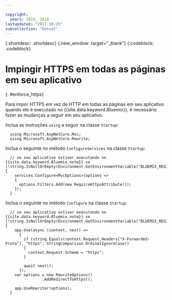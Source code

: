 ```yaml
---

copyright:
  years: 2015, 2018
lastupdated: "2017-10-25"
subcollection: "Dotnet"
---
```


{:shortdesc: .shortdesc}
{:new_window: target="_blank"}
{:codeblock: .codeblock}

# Impingir HTTPS em todas as páginas em seu aplicativo
{: #enforce_https}

Para impor HTTPS em vez de HTTP em todas as páginas em seu aplicativo quando ele é executado no
{{site.data.keyword.Bluemix}}, é necessário fazer as mudanças a seguir em seu aplicativo.

Inclua as instruções `using` a seguir na classe `Startup`:

```
  using Microsoft.AspNetCore.Mvc;
  using Microsoft.AspNetCore.Rewrite;
```

Inclua o seguinte no método `ConfigureServices` na classe `Startup`:

```
  // se seu aplicativo estiver executando no {{site.data.keyword.Bluemix_notm}} se (!string.IsNullOrEmpty(Environment.GetEnvironmentVariable("BLUEMIX_REGION"))) {
    services.Configure<MvcOptions>(options =>
    {
      options.Filters.Add(new RequireHttpsAttribute());
    });
  }
```

Inclua o seguinte no método `Configure` na classe `Startup`:

```
  // se seu aplicativo estiver executando no {{site.data.keyword.Bluemix_notm}} se (!string.IsNullOrEmpty(Environment.GetEnvironmentVariable("BLUEMIX_REGION"))) {
    app.Use(async (context, next) =>
      {
        if (string.Equals(context.Request.Headers["X-Forwarded-Proto"], "https", StringComparison.OrdinalIgnoreCase))
        {
          context.Request.Scheme = "https";
        }

        await next();
      });
    var options = new RewriteOptions()
                .AddRedirectToHttps();

    app.UseRewriter(options);
  }
```
